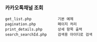 
### 카카오톡채널 조회
```
get_list.php            기본 예제
pagination.php          페이지 처리
print_details.php       상세 항목 출력
search_searchId.php     검색용 아이디로 검색
```
